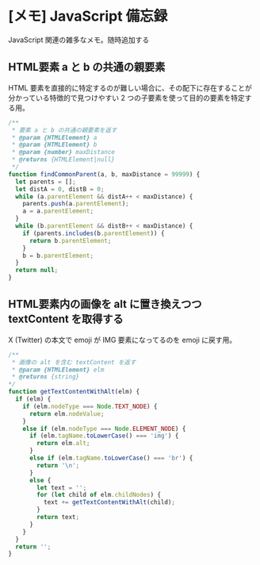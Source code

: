 # [メモ] JavaScript 備忘録

JavaScript 関連の雑多なメモ。随時追加する

## HTML要素 a と b の共通の親要素

HTML 要素を直接的に特定するのが難しい場合に、その配下に存在することが分かっている特徴的で見つけやすい 2 つの子要素を使って目的の要素を特定する用。

```js:findCommonParent.js
/**
 * 要素 a と b の共通の親要素を返す
 * @param {HTMLElement} a 
 * @param {HTMLElement} b 
 * @param {number} maxDistance
 * @returns {HTMLElement|null}
 */
function findCommonParent(a, b, maxDistance = 99999) {
  let parents = [];
  let distA = 0, distB = 0;
  while (a.parentElement && distA++ < maxDistance) {
    parents.push(a.parentElement);
    a = a.parentElement;
  }
  while (b.parentElement && distB++ < maxDistance) {
    if (parents.includes(b.parentElement)) {
      return b.parentElement;
    }
    b = b.parentElement;
  }
  return null;
}
```

## HTML要素内の画像を alt に置き換えつつ textContent を取得する

X (Twitter) の本文で emoji が IMG 要素になってるのを emoji に戻す用。

```js:getTextContentWithAlt.js
/**
 * 画像の alt を含む textContent を返す
 * @param {HTMLElement} elm
 * @returns {string}
*/
function getTextContentWithAlt(elm) {
  if (elm) {
    if (elm.nodeType === Node.TEXT_NODE) {
      return elm.nodeValue;
    }
    else if (elm.nodeType === Node.ELEMENT_NODE) {
      if (elm.tagName.toLowerCase() === 'img') {
        return elm.alt;
      }
      else if (elm.tagName.toLowerCase() === 'br') {
        return '\n';
      }
      else {
        let text = '';
        for (let child of elm.childNodes) {
          text += getTextContentWithAlt(child);
        }
        return text;
      }
    }
  }
  return '';
}
```
